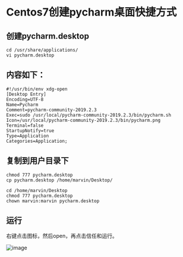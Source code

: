 # Centos7创建pycharm桌面快捷方式

## 创建pycharm.desktop
```shell
cd /usr/share/applications/
vi pycharm.desktop
```

## 内容如下：
```shell
#!/usr/bin/env xdg-open
[Desktop Entry]
Encoding=UTF-8
Name=Pycharm
Comment=pycharm-community-2019.2.3
Exec=sudo /usr/local/pycharm-community-2019.2.3/bin/pycharm.sh
Icon=/usr/local/pycharm-community-2019.2.3/bin/pycharm.png
Terminal=false
StartupNotify=true
Type=Application
Categories=Application;
```

## 复制到用户目录下
```shell
chmod 777 pycharm.desktop
cp pycharm.desktop /home/marvin/Desktop/

cd /home/marvin/Desktop
chmod 777 pycharm.desktop
chown marvin:marvin pycharm.desktop
```

## 运行
右键点击图标，然后open，再点击信任和运行。

![image](https://github.com/bertramcheng/blog/blob/master/common/20191003_01_pic_001.png)
